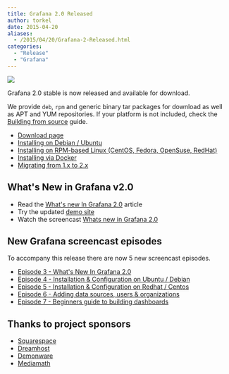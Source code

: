 ```yaml
---
title: Grafana 2.0 Released
author: torkel
date: 2015-04-20
aliases:
  - /2015/04/20/Grafana-2-Released.html
categories:
  - "Release"
  - "Grafana"
---
```


![](blog/grafana_2_stable_post.png)

Grafana 2.0 stable is now released and available for download.

We provide `deb`, `rpm` and generic binary tar packages for download as well as APT and YUM
repositories. If your platform is not included, check the [Building from source](http://docs.grafana.org/v2.0/project/building_from_source/)
guide.

- [Download page](https://grafana.com/get)
- [Installing on Debian / Ubuntu](http://docs.grafana.org/installation/debian/)
- [Installing on RPM-based Linux (CentOS, Fedora, OpenSuse, RedHat)](http://docs.grafana.org/installation/rpm/)
- [Installing via Docker](http://docs.grafana.org/installation/docker/)
- [Migrating from 1.x to 2.x](http://docs.grafana.org/v2.0/installation/migrating_to2/)

## What's New in Grafana v2.0

- Read the [What's new In Grafana 2.0](http://docs.grafana.org/guides/whats-new-in-v2/) article
- Try the updated [demo site](http://play.grafana.org)
- Watch the screencast [Whats new in Grafana 2.0](https://www.youtube.com/watch?v=FC13uhFRsVw&list=PLDGkOdUX1Ujo3wHw9-z5Vo12YLqXRjzg2&index=3)

## New Grafana screencast episodes

To accompany this release there are now 5 new screencast episodes.

- [Episode 3 - What's New In Grafana 2.0](https://www.youtube.com/watch?v=FC13uhFRsVw&list=PLDGkOdUX1Ujo3wHw9-z5Vo12YLqXRjzg2&index=3)
- [Episode 4 - Installation & Configuration on Ubuntu / Debian](https://www.youtube.com/watch?v=JY22EBOR9hQ&list=PLDGkOdUX1Ujo3wHw9-z5Vo12YLqXRjzg2&index=4)
- [Episode 5 - Installation & Configuration on Redhat / Centos](https://www.youtube.com/watch?v=E-gMFv84FE8&index=5&list=PLDGkOdUX1Ujo3wHw9-z5Vo12YLqXRjzg2)
- [Episode 6 - Adding data sources, users & organizations](https://www.youtube.com/watch?v=9ZCMVNxUf6s&index=6&list=PLDGkOdUX1Ujo3wHw9-z5Vo12YLqXRjzg20)
- [Episode 7 - Beginners guide to building dashboards](https://www.youtube.com/watch?v=sKNZMtoSHN4&list=PLDGkOdUX1Ujo3wHw9-z5Vo12YLqXRjzg2&index=7)

## Thanks to project sponsors
* [Squarespace](http://www.squarespace.com)
* [Dreamhost](http://www.dreamhost.com)
* [Demonware](http://www.demonware.net)
* [Mediamath](https://developer.mediamath.com/OpenSource)


